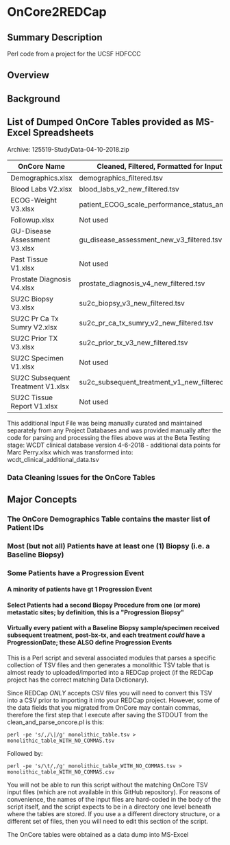 # OnCore2REDCap
## Summary Description
Perl code from a project for the UCSF HDFCCC
## Overview

## Background
## List of Dumped OnCore Tables provided as MS-Excel Spreadsheets
Archive:  125519-StudyData-04-10-2018.zip

|OnCore Name | Cleaned, Filtered, Formatted for Input to Perl Script Name|
|-------------|--------------|
|Demographics.xlsx | demographics_filtered.tsv|
|Blood Labs V2.xlsx | blood_labs_v2_new_filtered.tsv|
|ECOG-Weight V3.xlsx | patient_ECOG_scale_performance_status_and_weight_new_filtered.tsv|
|Followup.xlsx | Not used|
|GU-Disease Assessment V3.xlsx | gu_disease_assessment_new_v3_filtered.tsv|
|Past Tissue V1.xlsx | Not used|
|Prostate Diagnosis V4.xlsx | prostate_diagnosis_v4_new_filtered.tsv|
|SU2C Biopsy V3.xlsx | su2c_biopsy_v3_new_filtered.tsv|
|SU2C Pr Ca Tx Sumry V2.xlsx | su2c_pr_ca_tx_sumry_v2_new_filtered.tsv|
|SU2C Prior TX V3.xlsx | su2c_prior_tx_v3_new_filtered.tsv|
|SU2C Specimen V1.xlsx | Not used|
|SU2C Subsequent Treatment V1.xlsx | su2c_subsequent_treatment_v1_new_filtered.tsv|
|SU2C Tissue Report V1.xlsx | Not used |

This additional Input File was being manually curated and maintained separately from any Project Databases and was provided manually after the code for parsing and processing the files above was at the Beta Testing stage:
WCDT clinical database version 4-6-2018 - additional data points for Marc Perry.xlsx which was transformed into: 
wcdt_clinical_additional_data.tsv
### Data Cleaning Issues for the OnCore Tables

## Major Concepts



### The OnCore Demographics Table contains the master list of Patient IDs

### Most (but not all) Patients have at least one (1) Biopsy (i.e. a Baseline Biopsy)

### Some Patients have a Progression Event
#### A minority of patients have gt 1 Progression Event

#### Select Patients had a second Biopsy Procedure from one (or more) metastatic sites; by definition, this is a "Progression Biopsy"

#### Virtually every patient with a Baseline Biopsy sample/specimen received subsequent treatment, post-bx-tx, and each treatment *could* have a ProgressionDate; these **ALSO** define Progression Events
This is a Perl script and several associated modules that parses a specific collection of TSV files and then
generates a monolithic TSV table that is almost ready to uploaded/imported into a REDCap project (if the REDCap project
has the correct matching Data Dictionary).

Since REDCap *ONLY* accepts CSV files you will need to convert this TSV into a CSV prior to importing it into your REDCap
project.  However, some of the data fields that you migrated from OnCore may contain commas, therefore the first step
that I execute after saving the STDOUT from the clean_and_parse_oncore.pl is this:

```perl -pe 's/,/\|/g' monolithic_table.tsv > monolithic_table_WITH_NO_COMMAS.tsv```

Followed by:

```perl -pe 's/\t/,/g' monolithic_table_WITH_NO_COMMAS.tsv > monolithic_table_WITH_NO_COMMAS.csv```

You will not be able to run this script without the matching OnCore TSV input files (which are not available in this 
GitHub repository).  For reasons of convenience, the names of the input files are hard-coded in the body of the script
itself, and the script expects to be in a directory one level beneath where the tables are stored.  If you use a
a different directory structure, or a different set of files, then you will need to edit this section of the script.

The OnCore tables were obtained as a data dump into MS-Excel
